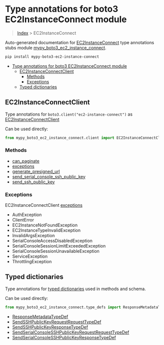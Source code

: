 # Type annotations for boto3 EC2InstanceConnect module

> [Index](..) > EC2InstanceConnect

Auto-generated documentation for
[EC2InstanceConnect](https://boto3.amazonaws.com/v1/documentation/api/latest/reference/services/ec2-instance-connect.html#EC2InstanceConnect)
type annotations stubs module
[mypy_boto3_ec2_instance_connect](https://pypi.org/project/mypy-boto3-ec2-instance-connect/).

```bash
pip install mypy-boto3-ec2-instance-connect
```

- [Type annotations for boto3 EC2InstanceConnect module](#type-annotations-for-boto3-ec2instanceconnect-module)
  - [EC2InstanceConnectClient](#ec2instanceconnectclient)
    - [Methods](#methods)
    - [Exceptions](#exceptions)
  - [Typed dictionaries](#typed-dictionaries)

## EC2InstanceConnectClient

Type annotations for `boto3.client("ec2-instance-connect")` as
[EC2InstanceConnectClient](./client.md)

Can be used directly:

```python
from mypy_boto3_ec2_instance_connect.client import EC2InstanceConnectClient
```

### Methods

- [can_paginate](./client.md#can_paginate)
- [exceptions](./client.md#exceptions)
- [generate_presigned_url](./client.md#generate_presigned_url)
- [send_serial_console_ssh_public_key](./client.md#send_serial_console_ssh_public_key)
- [send_ssh_public_key](./client.md#send_ssh_public_key)

### Exceptions

EC2InstanceConnectClient [exceptions](./client.md#exceptions)

- AuthException
- ClientError
- EC2InstanceNotFoundException
- EC2InstanceTypeInvalidException
- InvalidArgsException
- SerialConsoleAccessDisabledException
- SerialConsoleSessionLimitExceededException
- SerialConsoleSessionUnavailableException
- ServiceException
- ThrottlingException

## Typed dictionaries

Type annotations for [typed dictionaries](./type_defs.md) used in methods and
schema.

Can be used directly:

```python
from mypy_boto3_ec2_instance_connect.type_defs import ResponseMetadataTypeDef, ...
```

- [ResponseMetadataTypeDef](./type_defs.md#responsemetadatatypedef)
- [SendSSHPublicKeyRequestRequestTypeDef](./type_defs.md#sendsshpublickeyrequestrequesttypedef)
- [SendSSHPublicKeyResponseTypeDef](./type_defs.md#sendsshpublickeyresponsetypedef)
- [SendSerialConsoleSSHPublicKeyRequestRequestTypeDef](./type_defs.md#sendserialconsolesshpublickeyrequestrequesttypedef)
- [SendSerialConsoleSSHPublicKeyResponseTypeDef](./type_defs.md#sendserialconsolesshpublickeyresponsetypedef)
